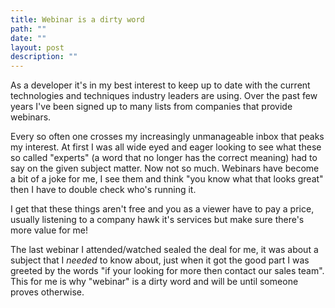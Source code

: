 ```yaml
---
title: Webinar is a dirty word
path: ""
date: ""
layout: post
description: ""
---
```

As a developer it's in my best interest to keep up to date with the current technologies and techniques industry leaders are using. Over the past few years I've been signed up to many lists from companies that provide webinars.

Every so often one crosses my increasingly unmanageable inbox that peaks my interest. At first I was all wide eyed and eager looking to see what these so called "experts" (a word that no longer has the correct meaning) had to say on the given subject matter. Now not so much. Webinars have become a bit of a joke for me, I see them and think "you know what that looks great" then I have to double check who's running it.

I get that these things aren't free and you as a viewer have to pay a price, usually listening to a company hawk it's services but make sure there's more value for me!

The last webinar I attended/watched sealed the deal for me, it was about a subject that I *needed* to know about, just when it got the good part I was greeted by the words "if your looking for more then contact our sales team". This for me is why "webinar" is a dirty word and will be until someone proves otherwise.

